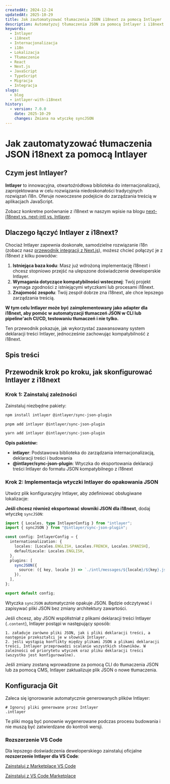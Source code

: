 ```yaml
---
createdAt: 2024-12-24
updatedAt: 2025-10-29
title: Jak zautomatyzować tłumaczenia JSON i18next za pomocą Intlayer
description: Automatyzuj tłumaczenia JSON za pomocą Intlayer i i18next dla lepszej internacjonalizacji w aplikacjach JavaScript.
keywords:
  - Intlayer
  - i18next
  - Internacjonalizacja
  - i18n
  - Lokalizacja
  - Tłumaczenie
  - React
  - Next.js
  - JavaScript
  - TypeScript
  - Migracja
  - Integracja
slugs:
  - blog
  - intlayer-with-i18next
history:
  - version: 7.0.0
    date: 2025-10-29
    changes: Zmiana na wtyczkę syncJSON
---
```


# Jak zautomatyzować tłumaczenia JSON i18next za pomocą Intlayer

## Czym jest Intlayer?

**Intlayer** to innowacyjna, otwartoźródłowa biblioteka do internacjonalizacji, zaprojektowana w celu rozwiązania niedoskonałości tradycyjnych rozwiązań i18n. Oferuje nowoczesne podejście do zarządzania treścią w aplikacjach JavaScript.

Zobacz konkretne porównanie z i18next w naszym wpisie na blogu [next-i18next vs. next-intl vs. Intlayer](https://github.com/aymericzip/intlayer/blob/main/docs/blog/pl/next-i18next_vs_next-intl_vs_intlayer.md).

## Dlaczego łączyć Intlayer z i18next?

Chociaż Intlayer zapewnia doskonałe, samodzielne rozwiązanie i18n (zobacz nasz [przewodnik integracji z Next.js](https://github.com/aymericzip/intlayer/blob/main/docs/docs/pl/intlayer_with_nextjs_16.md)), możesz chcieć połączyć je z i18next z kilku powodów:

1. **Istniejąca baza kodu**: Masz już wdrożoną implementację i18next i chcesz stopniowo przejść na ulepszone doświadczenie deweloperskie Intlayer.
2. **Wymagania dotyczące kompatybilności wstecznej**: Twój projekt wymaga zgodności z istniejącymi wtyczkami lub procesami i18next.
3. **Znajomość zespołu**: Twój zespół dobrze zna i18next, ale chce lepszego zarządzania treścią.

**W tym celu Intlayer może być zaimplementowany jako adapter dla i18next, aby pomóc w automatyzacji tłumaczeń JSON w CLI lub pipeline'ach CI/CD, testowaniu tłumaczeń i nie tylko.**

Ten przewodnik pokazuje, jak wykorzystać zaawansowany system deklaracji treści Intlayer, jednocześnie zachowując kompatybilność z i18next.

## Spis treści

<TOC/>

## Przewodnik krok po kroku, jak skonfigurować Intlayer z i18next

### Krok 1: Zainstaluj zależności

Zainstaluj niezbędne pakiety:

```bash packageManager="npm"
npm install intlayer @intlayer/sync-json-plugin
```

```bash packageManager="pnpm"
pnpm add intlayer @intlayer/sync-json-plugin
```

```bash packageManager="yarn"
yarn add intlayer @intlayer/sync-json-plugin
```

**Opis pakietów:**

- **intlayer**: Podstawowa biblioteka do zarządzania internacjonalizacją, deklaracji treści i budowania
- **@intlayer/sync-json-plugin**: Wtyczka do eksportowania deklaracji treści Intlayer do formatu JSON kompatybilnego z i18next

### Krok 2: Implementacja wtyczki Intlayer do opakowania JSON

Utwórz plik konfiguracyjny Intlayer, aby zdefiniować obsługiwane lokalizacje:

**Jeśli chcesz również eksportować słowniki JSON dla i18next**, dodaj wtyczkę `syncJSON`:

```typescript fileName="intlayer.config.ts"
import { Locales, type IntlayerConfig } from "intlayer";
import { syncJSON } from "@intlayer/sync-json-plugin";

const config: IntlayerConfig = {
  internationalization: {
    locales: [Locales.ENGLISH, Locales.FRENCH, Locales.SPANISH],
    defaultLocale: Locales.ENGLISH,
  },
  plugins: [
    syncJSON({
      source: ({ key, locale }) => `./intl/messages/${locale}/${key}.json`,
    }),
  ],
};

export default config;
```

Wtyczka `syncJSON` automatycznie opakuje JSON. Będzie odczytywać i zapisywać pliki JSON bez zmiany architektury zawartości.

Jeśli chcesz, aby JSON współistniał z plikami deklaracji treści Intlayer (`.content`), Intlayer postąpi w następujący sposób:

    1. załaduje zarówno pliki JSON, jak i pliki deklaracji treści, a następnie przekształci je w słownik Intlayer.
    2. jeśli wystąpią konflikty między plikami JSON a plikami deklaracji treści, Intlayer przeprowadzi scalanie wszystkich słowników. W zależności od priorytetu wtyczek oraz pliku deklaracji treści (wszystko jest konfigurowalne).

Jeśli zmiany zostaną wprowadzone za pomocą CLI do tłumaczenia JSON lub za pomocą CMS, Intlayer zaktualizuje plik JSON o nowe tłumaczenia.

## Konfiguracja Git

Zaleca się ignorowanie automatycznie generowanych plików Intlayer:

```plaintext fileName=".gitignore"
# Ignoruj pliki generowane przez Intlayer
.intlayer
```

Te pliki mogą być ponownie wygenerowane podczas procesu budowania i nie muszą być zatwierdzane do kontroli wersji.

### Rozszerzenie VS Code

Dla lepszego doświadczenia deweloperskiego zainstaluj oficjalne **rozszerzenie Intlayer dla VS Code**:

[Zainstaluj z Marketplace VS Code](https://marketplace.visualstudio.com/items?itemName=intlayer.intlayer-vs-code-extension)

[Zainstaluj z VS Code Marketplace](https://marketplace.visualstudio.com/items?itemName=intlayer.intlayer-vs-code-extension)
